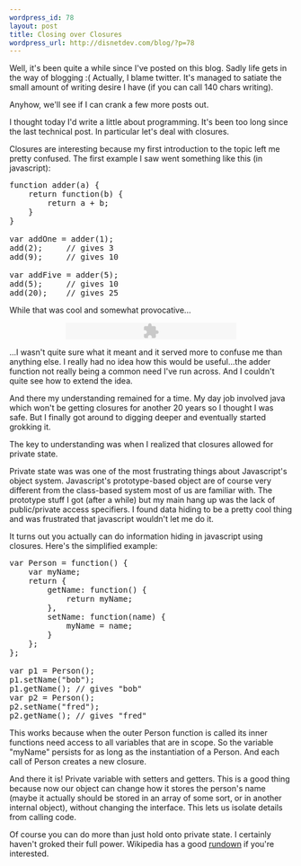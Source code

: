 ```yaml
--- 
wordpress_id: 78
layout: post
title: Closing over Closures
wordpress_url: http://disnetdev.com/blog/?p=78
---
```

Well, it's been quite a while since I've posted on this blog. Sadly life gets in the way of blogging :( Actually, I blame twitter. It's managed to satiate the small amount of writing desire I have (if you can call 140 chars writing).

Anyhow, we'll see if I can crank a few more posts out.

I thought today I'd write a little about programming. It's been too long since the last technical post. In particular let's deal with closures.

Closures are interesting because my first introduction to the topic left me pretty confused. The first example I saw went something like this (in javascript):

<pre lang="javascript">
function adder(a) {
	return function(b) {
		return a + b;
	}
}

var addOne = adder(1);
add(2); 	// gives 3
add(9); 	// gives 10

var addFive = adder(5);
add(5); 	// gives 10
add(20); 	// gives 25
</pre>

While that was cool and somewhat provocative...

<embed src="http://media.entertonement.com/embed/PlayerText.swf" id="1_bcaa9278_524c_11de_95bf_0015c5f4d4ea" name="PlayerText" flashvars="auto_play=0&id=1_bcaa9278_524c_11de_95bf_0015c5f4d4ea&meta_url=http%3A%2F%2Fwww.entertonement.com%2Fclips%2F73046.query%3Fimage_size%3Dflash" width="304" height="30" style="display: block; margin: 10px auto; text-align: center;" type="application/x-shockwave-flash" pluginspage="http://www.macromedia.com/go/getflashplayer" quality="high" bgcolor="#ffffff" wmode="transparent" align="middle" allowScriptAccess="sameDomain" allowFullScreen="false">
</embed>

<a href="http://www.entertonement.com/clips/73046/It's-provocative">
<img alt="Blank" border="0" height="0" src="http://www.entertonement.com/widgets/img/clip/73046/1/1_bcaa9278_524c_11de_95bf_0015c5f4d4ea/blank.gif" style="visibility: hidden; width: 0px; height: 0px; margin:0; padding:0; float:right" width="0" />
</a>

...I wasn't quite sure what it meant and it served more to confuse me than anything else. I really had no idea how this would be useful...the adder function not really being a common need I've run across. And I couldn't quite see how to extend the idea.

And there my understanding remained for a time. My day job involved java which won't be getting closures for another 20 years so I thought I was safe. But I finally got around to digging deeper and eventually started grokking it.

The key to understanding was when I realized that closures allowed for private state.

Private state was was one of the most frustrating things about Javascript's object system. Javascript's prototype-based object are of course very different from the class-based system most of us are familiar with. The prototype stuff I got (after a while) but my main hang up was the lack of public/private access specifiers. I found data hiding to be a pretty cool thing and was frustrated that javascript wouldn't let me do it.

It turns out you actually can do information hiding in javascript using closures. Here's the simplified example:

<pre lang="javascript">
var Person = function() {
	var myName;
	return {
		getName: function() {
			return myName;
		},
		setName: function(name) {
			myName = name;
		}
	};
};

var p1 = Person();
p1.setName("bob");
p1.getName(); // gives "bob"
var p2 = Person();
p2.setName("fred");
p2.getName(); // gives "fred"
</pre>

This works because when the outer Person function is called its inner functions need access to all variables that are in scope. So the variable "myName" persists for as long as the instantiation of a Person. And each call of Person creates a new closure.

And there it is! Private variable with setters and getters. This is a good thing because now our object can change how it stores the person's name (maybe it actually should be stored in an array of some sort, or in another internal object), without changing the interface. This lets us isolate details from calling code.

Of course you can do more than just hold onto private state. I certainly haven't groked their full power. Wikipedia has a good [rundown](http://en.wikipedia.org/wiki/Closure_%28computer_science%29) if you're interested.
